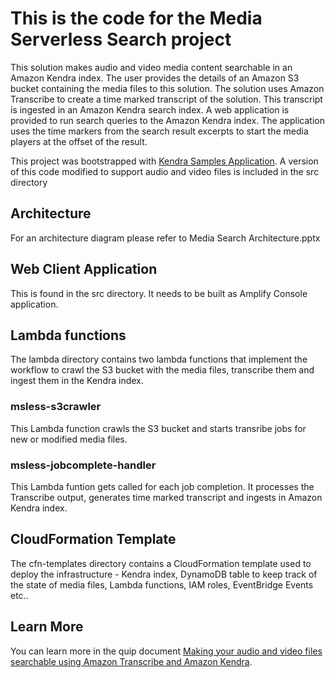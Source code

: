 # This is the code for the Media Serverless Search project

This solution makes audio and video media content searchable in an Amazon Kendra index.
The user provides the details of an Amazon S3 bucket containing the media files to this solution. The solution uses Amazon Transcribe to create a time marked transcript of the solution. This transcript is ingested in an Amazon Kendra search index. A web application is provided to run search queries to the Amazon Kendra index. The application uses the time markers from the search result excerpts to start the media players at the offset of the result.

This project was bootstrapped with [Kendra Samples Application](https://kendrasamples.s3.amazonaws.com/kendrasamples.zip).
A version of this code modified to support audio and video files is included in the src directory

## Architecture
For an architecture diagram please refer to Media Search Architecture.pptx

## Web Client Application

This is found in the src directory. It needs to be built as Amplify Console application.

## Lambda functions

The lambda directory contains two lambda functions that implement the workflow to crawl the S3 bucket with the media files, transcribe them and ingest them in the Kendra index.

### msless-s3crawler
This Lambda function crawls the S3 bucket and starts transribe jobs for new or modified media files.

### msless-jobcomplete-handler
This Lambda funtion gets called for each job completion. It processes the Transcribe output, generates time marked transcript and ingests in Amazon Kendra index.

## CloudFormation Template

The cfn-templates directory contains a CloudFormation template used to deploy the infrastructure - Kendra index, DynamoDB table to keep track of the state of media files, Lambda functions, IAM roles, EventBridge Events etc..

## Learn More

You can learn more in the quip document [Making your audio and video files searchable using Amazon Transcribe and Amazon Kendra](https://quip-amazon.com/aiqzA4WC62jk/Making-your-audio-and-video-files-searchable-using-Amazon-Transcribe-and-Amazon-Kendra).